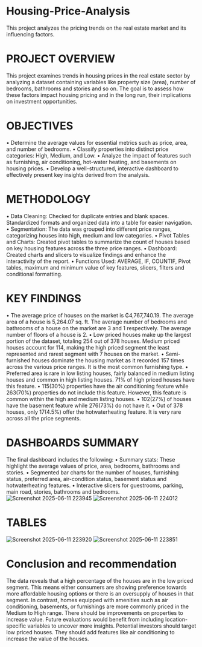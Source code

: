 # Housing-Price-Analysis
This project analyzes the pricing trends on the real estate market and its influencing factors.

# PROJECT OVERVIEW
This project examines trends in housing prices in the real estate sector by analyzing a dataset containing variables like property size (area), number of bedrooms, bathrooms and stories and so on. The goal is to assess how these factors impact housing pricing and in the long run, their implications on investment opportunities.

# OBJECTIVES
•	Determine the average values for essential metrics such as price, area, and number of bedrooms.
•	Classify properties into distinct price categories: High, Medium, and Low.
•	Analyze the impact of features such as furnishing, air conditioning, hot-water heating, and basements on housing prices.
•	Develop a well-structured, interactive dashboard to effectively present key insights derived from the analysis.

# METHODOLOGY
•	Data Cleaning: Checked for duplicate entries and blank spaces. Standardized formats and organized data into a table for easier navigation.
•	Segmentation: The data was grouped into different price ranges, categorizing houses into high, medium and low categories.
•	Pivot Tables and Charts: Created pivot tables to summarize the count of houses based on key housing features across the three price ranges.
•	Dashboard: Created charts and slicers to visualize findings and enhance the interactivity of the report.
•	Functions Used: AVERAGE, IF, COUNTIF, Pivot tables, maximum and minimum value of key features, slicers, filters and conditional formatting.

# KEY FINDINGS
•	The average price of houses on the market is ₵4,767,740.19. The average area of a house is 5,264.07 sq. ft. The average number of bedrooms and bathrooms of a house on the market are 3 and 1 respectively. The average number of floors of a house is 2.
•	Low priced houses make up the largest portion of the dataset, totaling 254 out of 378 houses. Medium priced houses account for 114, making the high priced segment the least represented and rarest segment with 7 houses on the market.
•	Semi-furnished houses dominate the housing market as it recorded 157 times across the various price ranges. It is the most common furnishing type.
•	Preferred area is rare in low listing houses, fairly balanced in medium listing houses and common in high listing houses. 71% of high priced houses have this feature.
•	115(30%) properties have the air conditioning feature while 263(70%) properties do not include this feature. However, this feature is common within the high and medium listing houses. 
•	102(27%) of houses have the basement feature while 276(73%) do not have it.
•	Out of 378 houses, only 17(4.5%) offer the hotwaterheating feature. It is very rare across all the price segments.  	

# DASHBOARDS SUMMARY
The final dashboard includes the following:
•	Summary stats: These highlight the average values of price, area, bedrooms, bathrooms and stories.
•	Segmented bar charts for the number of houses, furnishing status, preferred area, air-condition status, basement status and hotwaterheating features.
•	Interactive slicers for guestrooms, parking, main road, stories, bathrooms and bedrooms.
![Screenshot 2025-06-11 223945](https://github.com/user-attachments/assets/73d41785-f188-463e-a341-ed6e92f213d8)
![Screenshot 2025-06-11 224012](https://github.com/user-attachments/assets/002013be-9cf7-4cd9-86f0-fc83f52e94b2)

# TABLES
![Screenshot 2025-06-11 223920](https://github.com/user-attachments/assets/8da1978e-4f44-4dc4-9299-154a7e192d72)
![Screenshot 2025-06-11 223851](https://github.com/user-attachments/assets/98d4a958-6c1f-4ab8-95e1-07fc53ec62dd)












# Conclusion and recommendation
The data reveals that a high percentage of the houses are in the low priced segment. This means either consumers are showing preference towards more affordable housing options or there is an oversupply of houses in that segment. In contrast, homes equipped with amenities such as air conditioning, basements, or furnishings are more commonly priced in the Medium to High range.
There should be improvements on properties to increase value. Future evaluations would benefit from including location-specific variables to uncover more insights. Potential investors should target low priced houses. They should add features like air conditioning to increase the value of the houses.





























